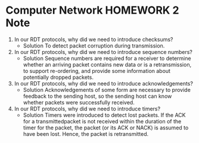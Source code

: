 # Computer Network HOMEWORK 2 Note

1. In our RDT protocols, why did we need to introduce checksums?
   - Solution To detect packet corruption during transmission.
2. In our RDT protocols, why did we need to introduce sequence numbers?
   - Solution Sequence numbers are required for a receiver to determine whether an arriving packet contains new data or is a retransmission, to support re-ordering, and provide some information about potentially dropped packets.
3. In our RDT protocols, why did we need to introduce acknowledgements?
   - Solution Acknowledgements of some form are necessary to provide feedback to the sending host, so the sending host can know whether packets were successfully received.
4. In our RDT protocols, why did we need to introduce timers?
   - Solution Timers were introduced to detect lost packets. If the ACK for a transmittedpacket is not received within the duration of the timer for the packet, the packet (or its ACK or NACK) is assumed to have been lost. Hence, the packet is retransmitted.